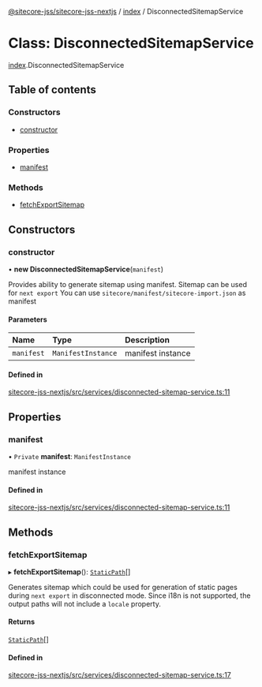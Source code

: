 [@sitecore-jss/sitecore-jss-nextjs](../README.md) / [index](../modules/index.md) / DisconnectedSitemapService

# Class: DisconnectedSitemapService

[index](../modules/index.md).DisconnectedSitemapService

## Table of contents

### Constructors

- [constructor](index.DisconnectedSitemapService.md#constructor)

### Properties

- [manifest](index.DisconnectedSitemapService.md#manifest)

### Methods

- [fetchExportSitemap](index.DisconnectedSitemapService.md#fetchexportsitemap)

## Constructors

### constructor

• **new DisconnectedSitemapService**(`manifest`)

Provides ability to generate sitemap using manifest.
Sitemap can be used for `next export`
You can use `sitecore/manifest/sitecore-import.json` as manifest

#### Parameters

| Name | Type | Description |
| :------ | :------ | :------ |
| `manifest` | `ManifestInstance` | manifest instance |

#### Defined in

[sitecore-jss-nextjs/src/services/disconnected-sitemap-service.ts:11](https://github.com/Sitecore/jss/blob/8ed837934/packages/sitecore-jss-nextjs/src/services/disconnected-sitemap-service.ts#L11)

## Properties

### manifest

• `Private` **manifest**: `ManifestInstance`

manifest instance

#### Defined in

[sitecore-jss-nextjs/src/services/disconnected-sitemap-service.ts:11](https://github.com/Sitecore/jss/blob/8ed837934/packages/sitecore-jss-nextjs/src/services/disconnected-sitemap-service.ts#L11)

## Methods

### fetchExportSitemap

▸ **fetchExportSitemap**(): [`StaticPath`](../modules/index.md#staticpath)[]

Generates sitemap which could be used for generation of static pages during `next export` in disconnected mode.
Since i18n is not supported, the output paths will not include a `locale` property.

#### Returns

[`StaticPath`](../modules/index.md#staticpath)[]

#### Defined in

[sitecore-jss-nextjs/src/services/disconnected-sitemap-service.ts:17](https://github.com/Sitecore/jss/blob/8ed837934/packages/sitecore-jss-nextjs/src/services/disconnected-sitemap-service.ts#L17)
